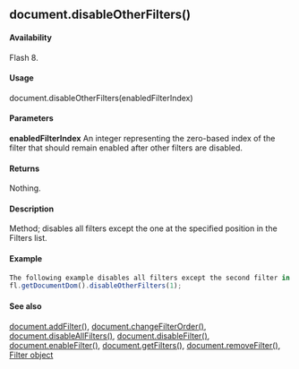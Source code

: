 ## document.disableOtherFilters()

#### Availability

Flash 8.

#### Usage

document.disableOtherFilters(enabledFilterIndex)

#### Parameters

**enabledFilterIndex** An integer representing the zero-based index of the filter that should remain enabled after other filters are disabled.

#### Returns

Nothing.

#### Description

Method; disables all filters except the one at the specified position in the Filters list.

#### Example

```javascript
The following example disables all filters except the second filter in the list (index value of 1):
fl.getDocumentDom().disableOtherFilters(1);

```
#### See also

[document.addFilter()](../Document_object/documen3.md), [document.changeFilterOrder()](../Document_object/docume29.md), [document.disableAllFilters()](../Document_object/docume46.md), [document.disableFilter()](../Document_object/docume47.md), [document.enableFilter()](../Document_object/docume59.md), [document.getFilters()](../Document_object/docume79.md), [document.removeFilter()](../Document_object/docum270.md), [Filter object](../Filter_object/filter_summary.md)
